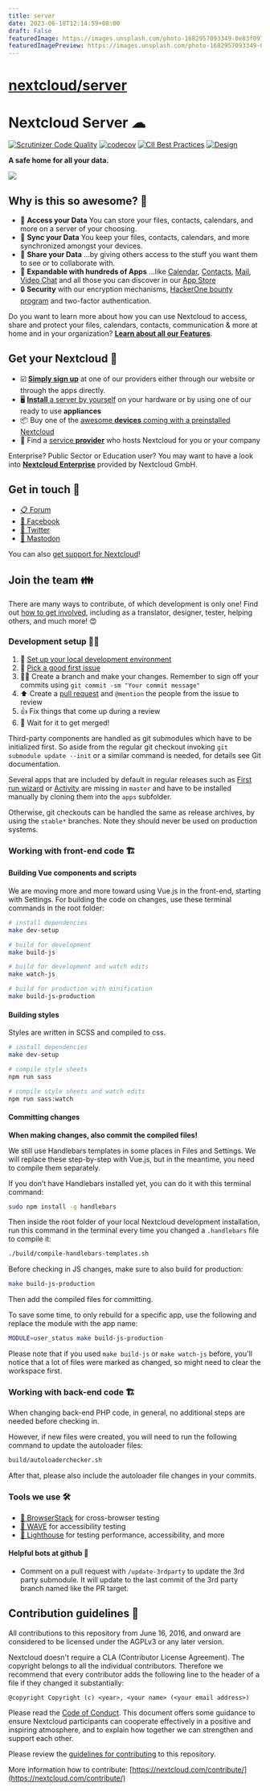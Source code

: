 ```yaml
---
title: server
date: 2023-06-18T12:14:59+08:00
draft: False
featuredImage: https://images.unsplash.com/photo-1682957093349-0e83f097e1c4?ixid=M3w0NjAwMjJ8MHwxfHJhbmRvbXx8fHx8fHx8fDE2ODcwNjE2NjB8&ixlib=rb-4.0.3
featuredImagePreview: https://images.unsplash.com/photo-1682957093349-0e83f097e1c4?ixid=M3w0NjAwMjJ8MHwxfHJhbmRvbXx8fHx8fHx8fDE2ODcwNjE2NjB8&ixlib=rb-4.0.3
---
```


# [nextcloud/server](https://github.com/nextcloud/server)

# Nextcloud Server ☁
[![Scrutinizer Code Quality](https://scrutinizer-ci.com/g/nextcloud/server/badges/quality-score.png?b=master)](https://scrutinizer-ci.com/g/nextcloud/server/?branch=master)
[![codecov](https://codecov.io/gh/nextcloud/server/branch/master/graph/badge.svg)](https://codecov.io/gh/nextcloud/server)
[![CII Best Practices](https://bestpractices.coreinfrastructure.org/projects/209/badge)](https://bestpractices.coreinfrastructure.org/projects/209)
[![Design](https://contribute.design/api/shield/nextcloud/server)](https://contribute.design/nextcloud/server)

**A safe home for all your data.**

![](https://raw.githubusercontent.com/nextcloud/screenshots/master/nextcloud-hub-files-25-preview.png)

## Why is this so awesome? 🤩

* 📁 **Access your Data** You can store your files, contacts, calendars, and more on a server of your choosing.
* 🔄 **Sync your Data** You keep your files, contacts, calendars, and more synchronized amongst your devices.
* 🙌 **Share your Data** …by giving others access to the stuff you want them to see or to collaborate with.
* 🚀 **Expandable with hundreds of Apps** ...like [Calendar](https://github.com/nextcloud/calendar), [Contacts](https://github.com/nextcloud/contacts), [Mail](https://github.com/nextcloud/mail), [Video Chat](https://github.com/nextcloud/spreed) and all those you can discover in our [App Store](https://apps.nextcloud.com)
* 🔒 **Security** with our encryption mechanisms, [HackerOne bounty program](https://hackerone.com/nextcloud) and two-factor authentication.

Do you want to learn more about how you can use Nextcloud to access, share and protect your files, calendars, contacts, communication & more at home and in your organization? [**Learn about all our Features**](https://nextcloud.com/athome/).

## Get your Nextcloud 🚚

- ☑️ [**Simply sign up**](https://nextcloud.com/signup/) at one of our providers either through our website or through the apps directly.
- 🖥 [**Install** a server by yourself](https://nextcloud.com/install/#instructions-server) on your hardware or by using one of our ready to use **appliances**
- 📦 Buy one of the [awesome **devices** coming with a preinstalled Nextcloud](https://nextcloud.com/devices/)
- 🏢 Find a [service **provider**](https://nextcloud.com/providers/) who hosts Nextcloud for you or your company

Enterprise? Public Sector or Education user? You may want to have a look into [**Nextcloud Enterprise**](https://nextcloud.com/enterprise/) provided by Nextcloud GmbH.

## Get in touch 💬

* [📋 Forum](https://help.nextcloud.com)
* [👥 Facebook](https://www.facebook.com/nextclouders)
* [🐣 Twitter](https://twitter.com/Nextclouders)
* [🐘 Mastodon](https://mastodon.xyz/@nextcloud)

You can also [get support for Nextcloud](https://nextcloud.com/support)!


## Join the team 👪

There are many ways to contribute, of which development is only one! Find out [how to get involved](https://nextcloud.com/contribute/), including as a translator, designer, tester, helping others, and much more! 😍


### Development setup 👩‍💻

1. 🚀 [Set up your local development environment](https://docs.nextcloud.com/server/latest/developer_manual/getting_started/devenv.html)
2. 🐛 [Pick a good first issue](https://github.com/nextcloud/server/labels/good%20first%20issue)
3. 👩‍🔧 Create a branch and make your changes. Remember to sign off your commits using `git commit -sm "Your commit message"`
4. ⬆ Create a [pull request](https://opensource.guide/how-to-contribute/#opening-a-pull-request) and `@mention` the people from the issue to review
5. 👍 Fix things that come up during a review
6. 🎉 Wait for it to get merged!

Third-party components are handled as git submodules which have to be initialized first. So aside from the regular git checkout invoking `git submodule update --init` or a similar command is needed, for details see Git documentation.

Several apps that are included by default in regular releases such as [First run wizard](https://github.com/nextcloud/firstrunwizard) or [Activity](https://github.com/nextcloud/activity) are missing in `master` and have to be installed manually by cloning them into the `apps` subfolder.

Otherwise, git checkouts can be handled the same as release archives, by using the `stable*` branches. Note they should never be used on production systems.

### Working with front-end code 🏗

#### Building Vue components and scripts

We are moving more and more toward using Vue.js in the front-end, starting with Settings. For building the code on changes, use these terminal commands in the root folder:

```bash
# install dependencies
make dev-setup

# build for development
make build-js

# build for development and watch edits
make watch-js

# build for production with minification
make build-js-production
```

#### Building styles

Styles are written in SCSS and compiled to css.

```bash
# install dependencies
make dev-setup

# compile style sheets
npm run sass

# compile style sheets and watch edits
npm run sass:watch
```

#### Committing changes

**When making changes, also commit the compiled files!**

We still use Handlebars templates in some places in Files and Settings. We will replace these step-by-step with Vue.js, but in the meantime, you need to compile them separately.

If you don’t have Handlebars installed yet, you can do it with this terminal command:
```bash
sudo npm install -g handlebars
```

Then inside the root folder of your local Nextcloud development installation, run this command in the terminal every time you changed a `.handlebars` file to compile it:
```bash
./build/compile-handlebars-templates.sh
```

Before checking in JS changes, make sure to also build for production:
```bash
make build-js-production
```
Then add the compiled files for committing.

To save some time, to only rebuild for a specific app, use the following and replace the module with the app name:
```bash
MODULE=user_status make build-js-production
```

Please note that if you used `make build-js` or `make watch-js` before, you'll notice that a lot of files were marked as changed, so might need to clear the workspace first.

### Working with back-end code 🏗

When changing back-end PHP code, in general, no additional steps are needed before checking in.

However, if new files were created, you will need to run the following command to update the autoloader files:
```bash
build/autoloaderchecker.sh
```

After that, please also include the autoloader file changes in your commits.

### Tools we use 🛠

- [👀 BrowserStack](https://browserstack.com) for cross-browser testing
- [🌊 WAVE](https://wave.webaim.org/extension/) for accessibility testing
- [🚨 Lighthouse](https://developers.google.com/web/tools/lighthouse/) for testing performance, accessibility, and more

#### Helpful bots at github :robot:

- Comment on a pull request with `/update-3rdparty` to update the 3rd party submodule. It will update to the last commit of the 3rd party branch named like the PR target.

## Contribution guidelines 📜

All contributions to this repository from June 16, 2016, and onward are considered to be
licensed under the AGPLv3 or any later version.

Nextcloud doesn't require a CLA (Contributor License Agreement).
The copyright belongs to all the individual contributors. Therefore we recommend
that every contributor adds the following line to the header of a file if they
changed it substantially:

```
@copyright Copyright (c) <year>, <your name> (<your email address>)
```

Please read the [Code of Conduct](https://nextcloud.com/community/code-of-conduct/). This document offers some guidance to ensure Nextcloud participants can cooperate effectively in a positive and inspiring atmosphere, and to explain how together we can strengthen and support each other.

Please review the [guidelines for contributing](.github/CONTRIBUTING.md) to this repository.

More information how to contribute: [https://nextcloud.com/contribute/](https://nextcloud.com/contribute/)
